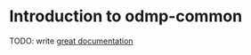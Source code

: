 # Introduction to odmp-common

TODO: write [great documentation](http://jacobian.org/writing/what-to-write/)
